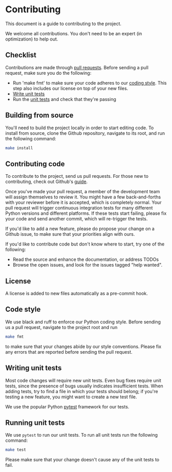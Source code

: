 # Contributing

This document is a guide to contributing to the project.

We welcome all contributions. You don't need to be an expert (in optimization)
to help out.

## Checklist

Contributions are made through
[pull requests](https://help.github.com/articles/using-pull-requests/).
Before sending a pull request, make sure you do the following:

- Run 'make fmt' to make sure your code adheres to our [coding style](#code-style).
  This step also includes our license on top of your new files.
- [Write unit tests](#writing-unit-tests)
- Run the [unit tests](#running-unit-tests) and check that they're passing

## Building from source

You'll need to build the project locally in order to start editing code.
To install from source, clone the Github
repository, navigate to its root, and run the following command:

```bash
make install
```

## Contributing code

To contribute to the project, send us pull requests.
For those new to contributing, check out Github's
[guide](https://help.github.com/articles/using-pull-requests/).

Once you've made your pull request, a member of the
development team will assign themselves to review it.
You might have a few
back-and-forths with your reviewer before it is accepted,
which is completely normal.
Your pull request will trigger continuous integration tests
for many different
Python versions and different platforms. If these tests start failing,
please
fix your code and send another commit, which will re-trigger the tests.

If you'd like to add a new feature, please do propose your
change on a Github issue, to make sure
that your priorities align with ours.

If you'd like to contribute code but don't know where to start,
try one of the
following:

- Read the source and enhance the documentation,
  or address TODOs
- Browse the open issues,
  and look for the issues tagged "help wanted".

## License

A license is added to new files automatically as a pre-commit hook.

## Code style

We use black and ruff to enforce our Python coding style.
Before sending us a pull request, navigate to the project root and run

```bash
make fmt
```

to make sure that your changes abide by our style conventions.
Please fix any errors that are reported before sending the pull request.

## Writing unit tests

Most code changes will require new unit tests.
Even bug fixes require unit tests,
since the presence of bugs usually indicates insufficient tests.
When adding tests, try to find a file in which your tests should belong;
if you're testing a new feature, you might want to create a new test file.

We use the popular Python [pytest](https://docs.pytest.org/en/) framework for our
tests.

## Running unit tests

We use `pytest` to run our unit tests.
To run all unit tests run the following command:

```bash
make test
```

Please make sure that your change doesn't cause any
of the unit tests to fail.
